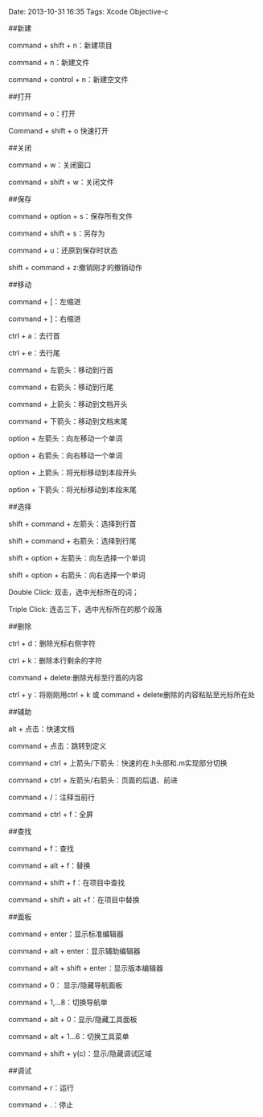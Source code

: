 Date: 2013-10-31 16:35
Tags: Xcode Objective-c

##新建

command + shift + n：新建项目

command + n：新建文件

command + control + n：新建空文件

##打开

command + o：打开

Command + shift + o 快速打开

##关闭

command + w：关闭窗口

command + shift + w：关闭文件

##保存

command + option + s：保存所有文件

command + shift + s：另存为

command + u：还原到保存时状态

shift + command + z:撤销刚才的撤销动作

##移动

command + [：左缩进

command + ]：右缩进

ctrl + a：去行首

ctrl + e：去行尾

command + 左箭头：移动到行首

command + 右箭头：移动到行尾

command + 上箭头：移动到文档开头

command + 下箭头：移动到文档末尾

option + 左箭头：向左移动一个单词

option + 右箭头：向右移动一个单词

option + 上箭头：将光标移动到本段开头

option + 下箭头：将光标移动到本段末尾

##选择

shift + command + 左箭头：选择到行首

shift + command + 右箭头：选择到行尾

shift + option + 左箭头：向左选择一个单词

shift + option + 右箭头：向右选择一个单词

Double Click: 双击，选中光标所在的词；

Triple Click: 连击三下，选中光标所在的那个段落

##删除

ctrl + d：删除光标右侧字符

ctrl + k：删除本行剩余的字符

command + delete:删除光标至行首的内容

ctrl + y：将刚刚用ctrl + k 或 command + delete删除的内容粘贴至光标所在处

##辅助

alt + 点击：快速文档

command + 点击：跳转到定义

command + ctrl + 上箭头/下箭头：快速的在.h头部和.m实现部分切换

command + ctrl + 左箭头/右箭头：页面的后退、前进

command + /：注释当前行

command + ctrl + f：全屏

##查找

command + f：查找

command + alt + f：替换

command + shift + f：在项目中查找

command + shift + alt +f：在项目中替换


##面板

command + enter：显示标准编辑器

command + alt + enter：显示辅助编辑器

command + alt + shift + enter：显示版本编辑器

command + 0： 显示/隐藏导航面板

command + 1,...8：切换导航单

command + alt + 0：显示/隐藏工具面板

command + alt + 1...6：切换工具菜单

command + shift + y(c)：显示/隐藏调试区域

##调试

command + r：运行

command + .：停止



